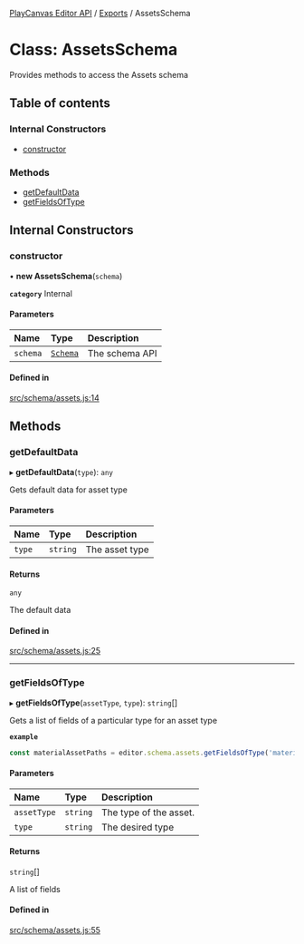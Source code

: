 [PlayCanvas Editor API](../README.md) / [Exports](../modules.md) / AssetsSchema

# Class: AssetsSchema

Provides methods to access the Assets schema

## Table of contents

### Internal Constructors

- [constructor](AssetsSchema.md#constructor)

### Methods

- [getDefaultData](AssetsSchema.md#getdefaultdata)
- [getFieldsOfType](AssetsSchema.md#getfieldsoftype)

## Internal Constructors

### constructor

• **new AssetsSchema**(`schema`)

**`category`** Internal

#### Parameters

| Name | Type | Description |
| :------ | :------ | :------ |
| `schema` | [`Schema`](Schema.md) | The schema API |

#### Defined in

[src/schema/assets.js:14](https://github.com/playcanvas/editor-api/blob/b27c301/src/schema/assets.js#L14)

## Methods

### getDefaultData

▸ **getDefaultData**(`type`): `any`

Gets default data for asset type

#### Parameters

| Name | Type | Description |
| :------ | :------ | :------ |
| `type` | `string` | The asset type |

#### Returns

`any`

The default data

#### Defined in

[src/schema/assets.js:25](https://github.com/playcanvas/editor-api/blob/b27c301/src/schema/assets.js#L25)

___

### getFieldsOfType

▸ **getFieldsOfType**(`assetType`, `type`): `string`[]

Gets a list of fields of a particular type for an asset type

**`example`**
```javascript
const materialAssetPaths = editor.schema.assets.getFieldsOfType('material', 'asset');
```

#### Parameters

| Name | Type | Description |
| :------ | :------ | :------ |
| `assetType` | `string` | The type of the asset. |
| `type` | `string` | The desired type |

#### Returns

`string`[]

A list of fields

#### Defined in

[src/schema/assets.js:55](https://github.com/playcanvas/editor-api/blob/b27c301/src/schema/assets.js#L55)
